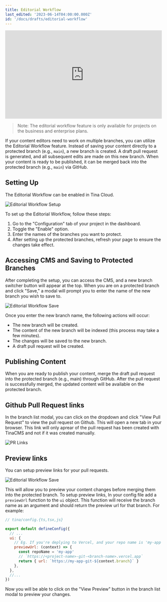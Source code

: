 ```yaml
---
title: Editorial Workflow
last_edited: '2023-06-14T04:00:00.000Z'
id: '/docs/drafts/editorial-workflow'
---
```


<div style="position:relative;padding-top:56.25%;">
  <iframe width="560" frameborder="0" allowfullscreen
      style="position:absolute;top:0;left:0;width:100%;height:100%;" src="https://www.youtube.com/embed/gYukiULGqGc" title="TinaCMS Demo video" allow="accelerometer; autoplay; clipboard-write; encrypted-media; gyroscope; picture-in-picture; web-share">
  </iframe>
</div>

> Note: The editorial workflow feature is only available for projects on the business and enterprise plans.

If your content editors need to work on multiple branches, you can utilize the Editorial Workflow feature. Instead of saving your content directly to a protected branch (e.g., `main`), a new branch is created. A draft pull request is generated, and all subsequent edits are made on this new branch. When your content is ready to be published, it can be merged back into the protected branch (e.g., `main`) via GitHub.

## Setting Up

The Editorial Workflow can be enabled in Tina Cloud.

![Editorial Workflow Setup](https://res.cloudinary.com/forestry-demo/image/upload/v1689016108/blog-media/editorial-workflow/enable-editorial-workflow.png)

To set up the Editorial Workflow, follow these steps:

1. Go to the "Configuration" tab of your project in the dashboard.
2. Toggle the "Enable" option.
3. Enter the names of the branches you want to protect.
4. After setting up the protected branches, refresh your page to ensure the changes take effect.

## Accessing CMS and Saving to Protected Branches

After completing the setup, you can access the CMS, and a new branch switcher button will appear at the top. When you are on a protected branch and click "Save," a modal will prompt you to enter the name of the new branch you wish to save to.

![Editorial Workflow Save](https://res.cloudinary.com/forestry-demo/image/upload/v1689033651/blog-media/editorial-workflow/create-branch_bgpgwn.png)

Once you enter the new branch name, the following actions will occur:

- The new branch will be created.
- The content of the new branch will be indexed (this process may take a few minutes).
- The changes will be saved to the new branch.
- A draft pull request will be created.

## Publishing Content

When you are ready to publish your content, merge the draft pull request into the protected branch (e.g., main) through GitHub. After the pull request is successfully merged, the updated content will be available on the protected branch.

## Github Pull Request links

In the branch list modal, you can click on the dropdown and click "View Pull Request" to view the pull request on Github. This will open a new tab in your browser. This link will only aprear of the pull request has been created with TinaCMS and not if it was created manually.

![PR Links](https://res.cloudinary.com/forestry-demo/image/upload/v1689082820/blog-media/editorial-workflow/preview-link.png)

## Preview links

You can setup preview links for your pull requests.

![Editorial Workflow Save](https://res.cloudinary.com/forestry-demo/image/upload/v1689035096/blog-media/editorial-workflow/share-btn_xvmxii.png)

This will allow you to preview your content changes before merging them into the protected branch. To setup preview links, In your config file add a `previewUrl` function to the `ui` object. This function will receive the branch name as an argument and should return the preview url for that branch. For example:

```js
// tina/config.{ts,tsx,js}

export default defineConfig({
  // ...
  ui: {
    // Eg. If you're deplying to Vercel, and your repo name is 'my-app', Vercel's preview URL would be based on the branch:
    previewUrl: (context) => {
      const repoName = 'my-app'
      // `https://<project-name>-git-<branch-name>.vercel.app`
      return { url: `https://my-app-git-${context.branch}` }
    },
  },
  //...
})
```

Now you will be able to click on the "View Preview" button in the branch list modal to preview your changes.
